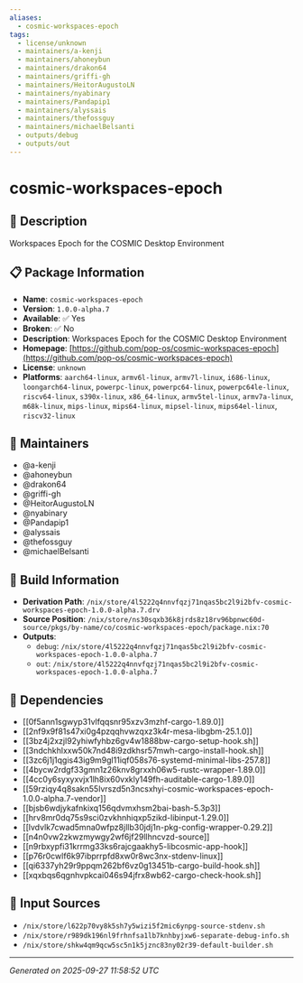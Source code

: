 ```yaml
---
aliases:
  - cosmic-workspaces-epoch
tags:
  - license/unknown
  - maintainers/a-kenji
  - maintainers/ahoneybun
  - maintainers/drakon64
  - maintainers/griffi-gh
  - maintainers/HeitorAugustoLN
  - maintainers/nyabinary
  - maintainers/Pandapip1
  - maintainers/alyssais
  - maintainers/thefossguy
  - maintainers/michaelBelsanti
  - outputs/debug
  - outputs/out
---
```


# cosmic-workspaces-epoch

## 📝 Description

Workspaces Epoch for the COSMIC Desktop Environment

## 📋 Package Information

- **Name**: `cosmic-workspaces-epoch`
- **Version**: `1.0.0-alpha.7`
- **Available**: ✅ Yes
- **Broken**: ✅ No
- **Description**: Workspaces Epoch for the COSMIC Desktop Environment
- **Homepage**: [https://github.com/pop-os/cosmic-workspaces-epoch](https://github.com/pop-os/cosmic-workspaces-epoch)
- **License**: `unknown`
- **Platforms**: `aarch64-linux`, `armv6l-linux`, `armv7l-linux`, `i686-linux`, `loongarch64-linux`, `powerpc-linux`, `powerpc64-linux`, `powerpc64le-linux`, `riscv64-linux`, `s390x-linux`, `x86_64-linux`, `armv5tel-linux`, `armv7a-linux`, `m68k-linux`, `mips-linux`, `mips64-linux`, `mipsel-linux`, `mips64el-linux`, `riscv32-linux`
## 👥 Maintainers

- @a-kenji
- @ahoneybun
- @drakon64
- @griffi-gh
- @HeitorAugustoLN
- @nyabinary
- @Pandapip1
- @alyssais
- @thefossguy
- @michaelBelsanti


## 🔧 Build Information

- **Derivation Path**: `/nix/store/4l5222q4nnvfqzj71nqas5bc2l9i2bfv-cosmic-workspaces-epoch-1.0.0-alpha.7.drv`
- **Source Position**: `/nix/store/ns30sqxb36k8jrds8z18rv96bpnwc60d-source/pkgs/by-name/co/cosmic-workspaces-epoch/package.nix:70`
- **Outputs**:
  - `debug`:  `/nix/store/4l5222q4nnvfqzj71nqas5bc2l9i2bfv-cosmic-workspaces-epoch-1.0.0-alpha.7`
  - `out`:  `/nix/store/4l5222q4nnvfqzj71nqas5bc2l9i2bfv-cosmic-workspaces-epoch-1.0.0-alpha.7`

## 🔗 Dependencies

- [[0f5ann1sgwyp31vlfqqsnr95xzv3mzhf-cargo-1.89.0]]
- [[2nf9x9f81s47xi0g4pzqqhvwzqxz3k4r-mesa-libgbm-25.1.0]]
- [[3bz4j2xzjl92yhiwfyhbz6gv4w1888bw-cargo-setup-hook.sh]]
- [[3ndchkhlxxw50k7nd48i9zdkhsr57mwh-cargo-install-hook.sh]]
- [[3zc6j1j1qgis43ig9m9gl11iqf058s76-systemd-minimal-libs-257.8]]
- [[4bycw2rdgf33gmn1z26knv8grxxh06w5-rustc-wrapper-1.89.0]]
- [[4cc0y6syxyxvjx1lh8ix60vxkly149fh-auditable-cargo-1.89.0]]
- [[59rziqy4q8sakn55lvrszd5n3ncsxhyi-cosmic-workspaces-epoch-1.0.0-alpha.7-vendor]]
- [[bjsb6wdjykafnkixq156qdvmxhsm2bai-bash-5.3p3]]
- [[hrv8mr0dq75s9sci0zvkhnhiqxp5zikd-libinput-1.29.0]]
- [[lvdvlk7cwad5mna0wfpz8jllb30jdj1n-pkg-config-wrapper-0.29.2]]
- [[n4n0vw2zkwzmywgy2wf6jf29llhncvzd-source]]
- [[n9rbxypfi31krrmg33ks6rajcgaakhy5-libcosmic-app-hook]]
- [[p76r0cwlf6k97ibprrpfd8xw0r8wc3nx-stdenv-linux]]
- [[qi6337yh29r9ppqm262bf6vz0g13451b-cargo-build-hook.sh]]
- [[xqxbqs6qgnhvpkcai046s94jfrx8wb62-cargo-check-hook.sh]]

## 📁 Input Sources

- `/nix/store/l622p70vy8k5sh7y5wizi5f2mic6ynpg-source-stdenv.sh`
- `/nix/store/r989dk196nl9frhnfsa1lb7knhbyjxw6-separate-debug-info.sh`
- `/nix/store/shkw4qm9qcw5sc5n1k5jznc83ny02r39-default-builder.sh`

---
*Generated on 2025-09-27 11:58:52 UTC*
